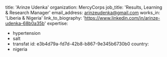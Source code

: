 title: 'Arinze Udenka'
organization: MercyCorps
job_title: 'Results, Learning & Research Manager'
email_address: arinzeudenka@gmail.com
works_in: 'Liberia & Nigeria'
link_to_biography: 'https://www.linkedin.com/in/arinze-udenka-68b0a35b'
expertise:
  - hypertension
  - salt
  - transfat
id: e3b4d79a-fd7d-42b8-b867-9e345b6730b0
country:
  - nigeria
